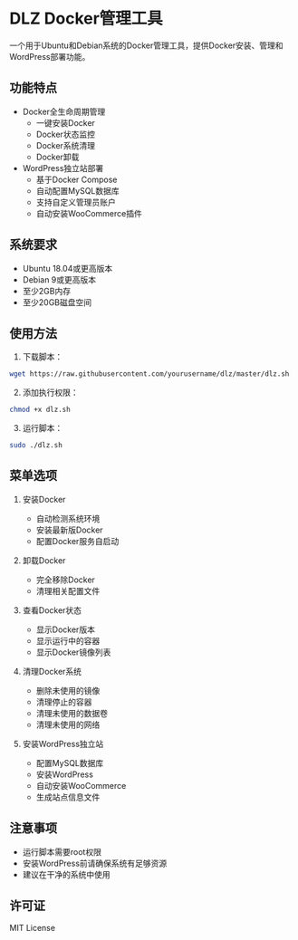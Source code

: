 # DLZ Docker管理工具

一个用于Ubuntu和Debian系统的Docker管理工具，提供Docker安装、管理和WordPress部署功能。

## 功能特点

- Docker全生命周期管理
  - 一键安装Docker
  - Docker状态监控
  - Docker系统清理
  - Docker卸载
- WordPress独立站部署
  - 基于Docker Compose
  - 自动配置MySQL数据库
  - 支持自定义管理员账户
  - 自动安装WooCommerce插件

## 系统要求

- Ubuntu 18.04或更高版本
- Debian 9或更高版本
- 至少2GB内存
- 至少20GB磁盘空间

## 使用方法

1. 下载脚本：
```bash
wget https://raw.githubusercontent.com/yourusername/dlz/master/dlz.sh
```

2. 添加执行权限：
```bash
chmod +x dlz.sh
```

3. 运行脚本：
```bash
sudo ./dlz.sh
```

## 菜单选项

1. 安装Docker
   - 自动检测系统环境
   - 安装最新版Docker
   - 配置Docker服务自启动

2. 卸载Docker
   - 完全移除Docker
   - 清理相关配置文件

3. 查看Docker状态
   - 显示Docker版本
   - 显示运行中的容器
   - 显示Docker镜像列表

4. 清理Docker系统
   - 删除未使用的镜像
   - 清理停止的容器
   - 清理未使用的数据卷
   - 清理未使用的网络

5. 安装WordPress独立站
   - 配置MySQL数据库
   - 安装WordPress
   - 自动安装WooCommerce
   - 生成站点信息文件

## 注意事项

- 运行脚本需要root权限
- 安装WordPress前请确保系统有足够资源
- 建议在干净的系统中使用

## 许可证

MIT License 